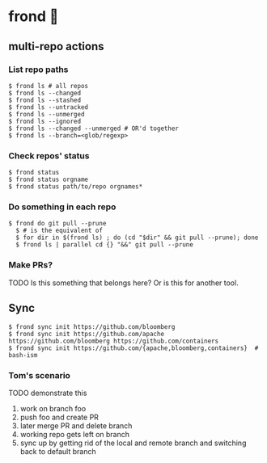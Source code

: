 # frond :palm_tree:

## multi-repo actions

### List repo paths

```console
$ frond ls # all repos
$ frond ls --changed
$ frond ls --stashed
$ frond ls --untracked
$ frond ls --unmerged
$ frond ls --ignored
$ frond ls --changed --unmerged # OR'd together
$ frond ls --branch=<glob/regexp>
```

### Check repos' status

```console
$ frond status
$ frond status orgname
$ frond status path/to/repo orgnames*
```

### Do something in each repo

```console
$ frond do git pull --prune
  $ # is the equivalent of
  $ for dir in $(frond ls) ; do (cd "$dir" && git pull --prune); done
  $ frond ls | parallel cd {} "&&" git pull --prune
```

### Make PRs?

TODO Is this something that belongs here? Or is this for another tool.

## Sync

```console
$ frond sync init https://github.com/bloomberg
$ frond sync init https://github.com/apache https://github.com/bloomberg https://github.com/containers
$ frond sync init https://github.com/{apache,bloomberg,containers}  # bash-ism
```

### Tom's scenario

TODO demonstrate this

1. work on branch foo
2. push foo and create PR
3. later merge PR and delete branch
4. working repo gets left on branch
5. sync up by getting rid of the local and remote branch and switching back to
   default branch
